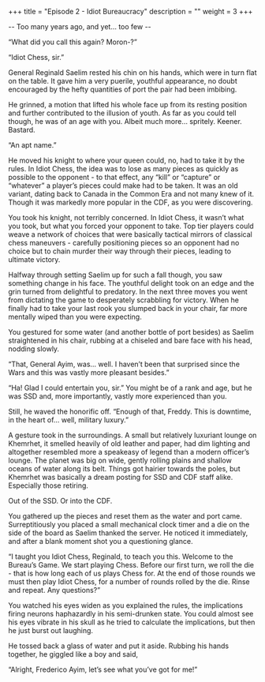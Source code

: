 +++
title = "Episode 2 - Idiot Bureaucracy"
description = ""
weight = 3
+++

-- Too many years ago, and yet... too few -- 

“What did you call this again? Moron-?”

“Idiot Chess, sir.”

General Reginald Saelim rested his chin on his hands, which were in turn flat on the table. It gave him a very puerile, youthful appearance, no doubt encouraged by the hefty quantities of port the pair had been imbibing. 

He grinned, a motion that lifted his whole face up from its resting position and further contributed to the illusion of youth. As far as you could tell though, he was of an age with you. Albeit much more… spritely. Keener. Bastard.

“An apt name.”

He moved his knight to where your queen could, no, had to take it by the rules. In Idiot Chess, the idea was to lose as many pieces as quickly as possible to the opponent - to that effect, any “kill” or “capture” or “whatever” a player’s pieces could make had to be taken. It was an old variant, dating back to Canada in the Common Era and not many knew of it. Though it was markedly more popular in the CDF, as you were discovering.

You took his knight, not terribly concerned. In Idiot Chess, it wasn’t what you took, but what you forced your opponent to take. Top tier players could weave a network of choices that were basically tactical mirrors of classical chess maneuvers - carefully positioning pieces so an opponent had no choice but to chain murder their way through their pieces, leading to ultimate victory.

Halfway through setting Saelim up for such a fall though, you saw something change in his face. The youthful delight took on an edge and the grin turned from delightful to predatory. In the next three moves you went from dictating the game to desperately scrabbling for victory. When he finally had to take your last rook you slumped back in your chair, far more mentally wiped than you were expecting.

You gestured for some water (and another bottle of port besides) as Saelim straightened in his chair, rubbing at a chiseled and bare face with his head, nodding slowly. 

“That, General Ayim, was… well. I haven’t been that surprised since the Wars and this was vastly more pleasant besides.”

“Ha! Glad I could entertain you, sir.” You might be of a rank and age, but he was SSD and, more importantly, vastly more experienced than you. 

Still, he waved the honorific off. “Enough of that, Freddy. This is downtime, in the heart of… well, military luxury.”

A gesture took in the surroundings. A small but relatively luxuriant lounge on Khemrhet, it smelled heavily of old leather and paper, had dim lighting and altogether resembled more a speakeasy of legend than a modern officer’s lounge. The planet was big on wide, gently rolling plains and shallow oceans of water along its belt. Things got hairier towards the poles, but Khemrhet was basically a dream posting for SSD and CDF staff alike. Especially those retiring. 

Out of the SSD. Or into the CDF.

You gathered up the pieces and reset them as the water and port came. Surreptitiously you placed a small mechanical clock timer and a die on the side of the board as Saelim thanked the server. He noticed it immediately, and after a blank moment shot you a questioning glance.  

“I taught you Idiot Chess, Reginald, to teach you this. Welcome to the Bureau’s Game. We start playing Chess. Before our first turn, we roll the die - that is how long each of us plays Chess for. At the end of those rounds we must then play Idiot Chess, for a number of rounds rolled by the die. Rinse and repeat. Any questions?”

You watched his eyes widen as you explained the rules, the implications firing neurons haphazardly in his semi-drunken state. You could almost see his eyes vibrate in his skull as he tried to calculate the implications, but then he just burst out laughing.

He tossed back a glass of water and put it aside. Rubbing his hands together, he giggled like a boy and said,

“Alright, Frederico Ayim, let’s see what you’ve got for me!”
